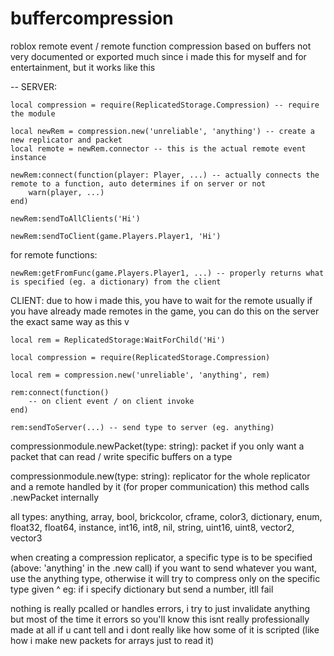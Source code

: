 # buffercompression
roblox remote event / remote function compression based on buffers
not very documented or exported much since i made this for myself and for entertainment, but it works like this

-- SERVER:

	local compression = require(ReplicatedStorage.Compression) -- require the module

	local newRem = compression.new('unreliable', 'anything') -- create a new replicator and packet
	local remote = newRem.connector -- this is the actual remote event instance

	newRem:connect(function(player: Player, ...) -- actually connects the remote to a function, auto determines if on server or not
		warn(player, ...)
	end)
	
	newRem:sendToAllClients('Hi')
	
	newRem:sendToClient(game.Players.Player1, 'Hi')
	
for remote functions:
	
	newRem:getFromFunc(game.Players.Player1, ...) -- properly returns what is specified (eg. a dictionary) from the client

CLIENT:
due to how i made this, you have to wait for the remote usually
if you have already made remotes in the game, you can do this on the server the exact same way as this v

	local rem = ReplicatedStorage:WaitForChild('Hi')

	local compression = require(ReplicatedStorage.Compression)

	local rem = compression.new('unreliable', 'anything', rem)
	
	rem:connect(function()
		-- on client event / on client invoke
	end)
	
	rem:sendToServer(...) -- send type to server (eg. anything)
 
compressionmodule.newPacket(type: string): packet
  if you only want a packet that can read / write specific buffers on a type

compressionmodule.new(type: string): replicator
  for the whole replicator and a remote handled by it (for proper communication)
  this method calls .newPacket internally

all types:
  anything,
  array,
  bool,
  brickcolor,
  cframe,
  color3,
  dictionary,
  enum,
  float32,
  float64,
  instance,
  int16,
  int8,
  nil,
  string,
  uint16,
  uint8,
  vector2,
  vector3

when creating a compression replicator, a specific type is to be specified (above: 'anything' in the .new call)
if you want to send whatever you want, use the anything type, otherwise it will try to compress only on the specific type given
^ eg: if i specify dictionary but send a number, itll fail

nothing is really pcalled or handles errors, i try to just invalidate anything but most of the time it errors so you'll know
this isnt really professionally made at all if u cant tell and i dont really like how some of it is scripted (like how i make new packets for arrays just to read it)
